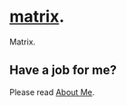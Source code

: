 # [matrix](https://en.wikipedia.org/wiki/Matrix_(mathematics)).

Matrix.

 ## Have a job for me?
Please read [About Me](https://anhr.github.io/AboutMe/).
